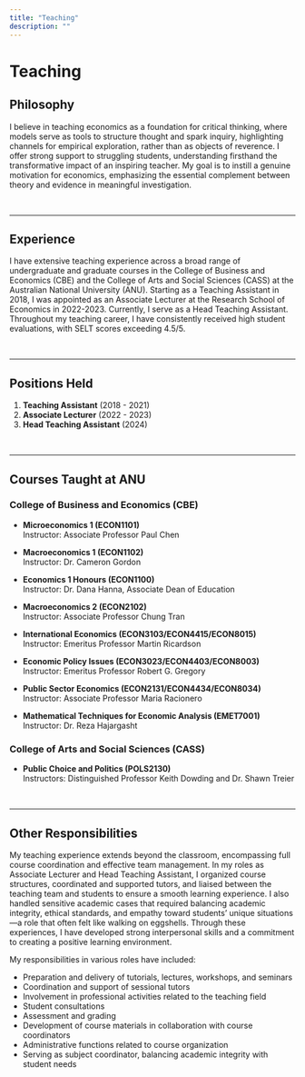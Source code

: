 ```yaml
---
title: "Teaching"
description: ""
---
```


# Teaching 

## Philosophy
I believe in teaching economics as a foundation for critical thinking, where models serve as tools to structure thought and spark inquiry, highlighting channels for empirical exploration, rather than as objects of reverence. I offer strong support to struggling students, understanding firsthand the transformative impact of an inspiring teacher. My goal is to instill a genuine motivation for economics, emphasizing the essential complement between theory and evidence in meaningful investigation.

<br>

---

## Experience

I have extensive teaching experience across a broad range of undergraduate and graduate courses in the College of Business and Economics (CBE) and the College of Arts and Social Sciences (CASS) at the Australian National University (ANU). Starting as a Teaching Assistant in 2018, I was appointed as an Associate Lecturer at the Research School of Economics in 2022-2023. Currently, I serve as a Head Teaching Assistant. Throughout my teaching career, I have consistently received high student evaluations, with SELT scores exceeding 4.5/5.

<br>

---

## Positions Held

1. **Teaching Assistant** (2018 - 2021)
2. **Associate Lecturer** (2022 - 2023)
3. **Head Teaching Assistant** (2024)

<br>

---

## Courses Taught at ANU

### College of Business and Economics (CBE)

* **Microeconomics 1 (ECON1101)**  
  Instructor: Associate Professor Paul Chen  

* **Macroeconomics 1 (ECON1102)**  
  Instructor: Dr. Cameron Gordon  

* **Economics 1 Honours (ECON1100)**  
  Instructor: Dr. Dana Hanna, Associate Dean of Education  

* **Macroeconomics 2 (ECON2102)**  
  Instructor: Associate Professor Chung Tran  

* **International Economics (ECON3103/ECON4415/ECON8015)**  
  Instructor: Emeritus Professor Martin Ricardson  

* **Economic Policy Issues (ECON3023/ECON4403/ECON8003)**  
  Instructor: Emeritus Professor Robert G. Gregory  

* **Public Sector Economics (ECON2131/ECON4434/ECON8034)**  
  Instructor: Associate Professor Maria Racionero  

* **Mathematical Techniques for Economic Analysis (EMET7001)**  
  Instructor: Dr. Reza Hajargasht  

### College of Arts and Social Sciences (CASS)

* **Public Choice and Politics (POLS2130)**  
  Instructors: Distinguished Professor Keith Dowding and Dr. Shawn Treier  

<br>

---

## Other Responsibilities

My teaching experience extends beyond the classroom, encompassing full course coordination and effective team management. In my roles as Associate Lecturer and Head Teaching Assistant, I organized course structures, coordinated and supported tutors, and liaised between the teaching team and students to ensure a smooth learning experience. I also handled sensitive academic cases that required balancing academic integrity, ethical standards, and empathy toward students’ unique situations—a role that often felt like walking on eggshells. Through these experiences, I have developed strong interpersonal skills and a commitment to creating a positive learning environment.

My responsibilities in various roles have included:

- Preparation and delivery of tutorials, lectures, workshops, and seminars
- Coordination and support of sessional tutors
- Involvement in professional activities related to the teaching field
- Student consultations
- Assessment and grading
- Development of course materials in collaboration with course coordinators
- Administrative functions related to course organization
- Serving as subject coordinator, balancing academic integrity with student needs



<!--
With a dedication to fostering a deep understanding of economics and its real-world applications, I strive to create a motivating, supportive learning environment for all students. Through my diverse teaching experiences and commitment to student success, I aim to prepare students for informed decision-making that will shape their futures and positively impact their communities.

I believe in teaching economics as a foundation for critical thinking, where models serve as tools to structure thought and spark inquiry, highlighting channels for empirical exploration, rather than as objects of reverence. My approach emphasizes clear explanations, structured learning, and spontaneous discussions. I also offer strong support to struggling students, understanding firsthand the transformative impact of an inspiring teacher. My goal is to instill a genuine motivation for economics, emphasizing the essential complement between theory and evidence in meaningful investigation. I recognize that many, if not all, students will one day make important decisions impacting their families, communities, nations, or even the world, and I am committed to equipping them with the tools to make informed, thoughtful choices.

-->